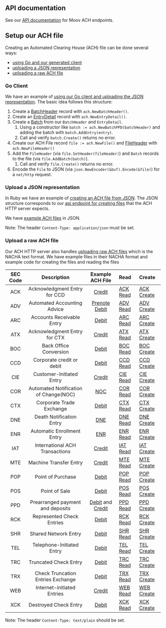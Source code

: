 ## API documentation

See our [API documentation](https://moov-io.github.io/ach/api/) for Moov ACH endpoints.

## Setup our ACH file

Creating an Automated Clearing House (ACH) file can be done several ways:

- [using Go and our generated client](#go-client)
- [uploading a JSON representation](#upload-a-json-representation)
- [uploading a raw ACH file](#upload-a-json-representation)

### Go Client

We have an example of [using our Go client and uploading the JSON representation](https://github.com/moov-io/ach/blob/master/examples/http/main.go). The basic idea follows this structure:

1. Create a [BatchHeader](https://godoc.org/github.com/moov-io/ach#BatchHeader) record with `ach.NewBatchHeader()`.
1. Create an [EntryDetail](https://godoc.org/github.com/moov-io/ach#EntryDetail) record with `ach.NewEntryDetail()`.
1. Create a [Batch](https://godoc.org/github.com/moov-io/ach#Batch) from our `BatchHeader` and `EntryDetail`.
   1. Using a constructor like `batch := ach.NewBatchPPD(batchHeader)` and adding the batch with `batch.AddEntry(entry)`.
   1. Call and verify `batch.Create()` returns no error.
1. Create our ACH File record `file := ach.NewFile()` and [FileHeader](https://godoc.org/github.com/moov-io/ach#FileHeader) with `ach.NewFileHeader()`
1. Add the `FileHeader` (via `file.SetHeader(fileHeader)`) and `Batch` records to the file (via `file.AddBatch(batch)`).
   1. Call and verify `file.Create()` returns no error.
1. Encode the `File` to JSON (via `json.NewEncoder(&buf).Encode(&file)`) for a `net/http` request.

### Upload a JSON representation

In Ruby we have an example of [creating an ACH file from JSON](https://github.com/moov-io/ruby-ach-demo/blob/master/main.rb). The JSON structure corresponds to our [api endpoint for creating files](https://api.moov.io/#operation/createFile) that the ACH HTTP server expects.

We have [example ACH files](https://github.com/moov-io/ach/blob/master/test/testdata/ppd-valid.json) in JSON.

Note: The header `Content-Type: application/json` must be set.

### Upload a raw ACH file

Our ACH HTTP server also handles [uploading raw ACH files](https://api.moov.io/#operation/createFile) which is the NACHA text format.  We have example files in their NACHA format and example code for creating the files and reading the files

| SEC Code | Description | Example ACH File | Read | Create
| :---: | :---: | :---: | :--- | :--- |
| ACK | Acknowledgment Entry for CCD | [Credit](https://github.com/moov-io/ach/blob/master/test/ach-ack-read/ack-read.ach) | [ACK Read](https://github.com/moov-io/ach/blob/master/examples/ach-ack-read/main.go) | [ACK Create](https://github.com/moov-io/ach/blob/master/examples/ach-ack-write/main.go) |
| ADV | Automated Accounting Advice | [Prenote Debit](https://github.com/moov-io/ach/blob/master/test/ach-adv-read/adv-read.ach) | [ADV Read](https://github.com/moov-io/ach/blob/master/examples/ach-adv-read/main.go) | [ADV Create](https://github.com/moov-io/ach/blob/master/examples/ach-adv-write/main.go) |
| ARC | Accounts Receivable Entry | [Debit](https://github.com/moov-io/ach/blob/master/test/ach-arc-read/arc-debit.ach) | [ARC Read](https://github.com/moov-io/ach/blob/master/examples/ach-arc-read/main.go) | [ARC Create](https://github.com/moov-io/ach/blob/master/examples/ach-arc-write/main.go) |
| ATX | Acknowledgment Entry for CTX | [Credit](https://github.com/moov-io/ach/blob/master/test/ach-atx-read/atx-read.ach) | [ATX Read](https://github.com/moov-io/ach/blob/master/examples/ach-atx-read/main.go) | [ATX Create](https://github.com/moov-io/ach/blob/master/examples/ach-atx-write/main.go) |
| BOC | Back Office Conversion | [Debit](https://github.com/moov-io/ach/blob/master/test/ach-boc-read/boc-debit.ach) | [BOC Read](https://github.com/moov-io/ach/blob/master/examples/ach-boc-read/main.go) | [BOC Create](https://github.com/moov-io/ach/blob/master/examples/ach-boc-write/main.go) |
| CCD | Corporate credit or debit | [Debit](https://github.com/moov-io/ach/blob/master/test/ach-ccd-read/ccd-debit.ach) | [CCD Read](https://github.com/moov-io/ach/blob/master/examples/ach-ccd-read/main.go) | [CCD Create](https://github.com/moov-io/ach/blob/master/examples/ach-ccd-write/main.go) |
| CIE | Customer-Initiated Entry | [Credit](https://github.com/moov-io/ach/blob/master/test/ach-cie-read/cie-credit.ach) | [CIE Read](https://github.com/moov-io/ach/blob/master/examples/ach-cie-read/main.go) | [CIE Create](https://github.com/moov-io/ach/blob/master/examples/ach-cie-write/main.go) |
| COR | Automated Notification of Change(NOC) | [NOC](https://github.com/moov-io/ach/blob/master/test/ach-cor-read/cor-read.ach)   | [COR Read](https://github.com/moov-io/ach/blob/master/examples/ach-cor-read/main.go) | [COR Create](https://github.com/moov-io/ach/blob/master/examples/ach-cor-write/main.go) |
| CTX | Corporate Trade Exchange | [Debit](https://github.com/moov-io/ach/blob/master/test/ach-ctx-read/ctx-debit.ach) | [CTX Read](https://github.com/moov-io/ach/blob/master/examples/ach-ctx-read/main.go) | [CTX Create](https://github.com/moov-io/ach/blob/master/examples/ach-ctx-write/main.go) |
| DNE | Death Notification Entry | [DNE](https://github.com/moov-io/ach/blob/master/test/ach-dne-read/dne-read.ach) | [DNE Read](https://github.com/moov-io/ach/blob/master/examples/ach-dne-read/main.go) | [DNE Create](https://github.com/moov-io/ach/blob/master/examples/ach-dne-write/main.go) |
| ENR | Automatic Enrollment Entry | [ENR](https://github.com/moov-io/ach/blob/master/test/ach-enr-read/enr-read.ach) | [ENR Read](https://github.com/moov-io/ach/blob/master/examples/ach-enr-read/main.go) | [ENR Create](https://github.com/moov-io/ach/blob/master/examples/ach-enr-write/main.go) |
| IAT | International ACH Transactions | [Credit](https://github.com/moov-io/ach/blob/master/test/ach-iat-read/iat-credit.ach) | [IAT Read](https://github.com/moov-io/ach/blob/master/examples/ach-iat-read/main.go) | [IAT Create](https://github.com/moov-io/ach/blob/master/examples/ach-iat-write/main.go) |
| MTE | Machine Transfer Entry | [Credit](https://github.com/moov-io/ach/blob/master/test/ach-mte-read/mte-read.ach) | [MTE Read](https://github.com/moov-io/ach/blob/master/examples/ach-mte-read/main.go) | [MTE Create](https://github.com/moov-io/ach/blob/master/examples/ach-mte-write/main.go) |
| POP | Point of Purchase | [Debit](https://github.com/moov-io/ach/blob/master/test/ach-pop-read/pop-debit.ach) | [POP Read](https://github.com/moov-io/ach/blob/master/examples/ach-pop-read/main.go) | [POP Create](https://github.com/moov-io/ach/blob/master/examples/ach-pop-write/main.go) |
| POS | Point of Sale | [Debit](https://github.com/moov-io/ach/blob/master/test/ach-pos-read/pos-debit.ach) | [POS Read](https://github.com/moov-io/ach/blob/master/examples/ach-pos-read/main.go) | [POS Create](https://github.com/moov-io/ach/blob/master/examples/ach-pos-write/main.go) |
| PPD | Prearranged payment and deposits | [Debit](https://github.com/moov-io/ach/blob/master/test/ach-ppd-read/ppd-debit.ach) and [Credit](https://github.com/moov-io/ach/blob/master/test/ach-ppd-read/ppd-credit.ach) | [PPD Read](https://github.com/moov-io/ach/blob/master/examples/ach-ppd-read/main.go) | [PPD Create](https://github.com/moov-io/ach/blob/master/examples/ach-ppd-write/main.go) |
| RCK | Represented Check Entries | [Debit](https://github.com/moov-io/ach/blob/master/test/ach-rck-read/rck-debit.ach) | [RCK Read](https://github.com/moov-io/ach/blob/master/examples/ach-rck-read/main.go) | [RCK Create](https://github.com/moov-io/ach/blob/master/examples/ach-rck-write/main.go) |
| SHR | Shared Network Entry | [Debit](https://github.com/moov-io/ach/blob/master/test/ach-shr-read/shr-debit.ach) | [SHR Read](https://github.com/moov-io/ach/blob/master/examples/ach-shr-read/main.go) | [SHR Create](https://github.com/moov-io/ach/blob/master/examples/ach-shr-write/main.go) |
| TEL | Telephone-Initiated Entry | [Debit](https://github.com/moov-io/ach/blob/master/test/ach-tel-read/tel-debit.ach) | [TEL Read](https://github.com/moov-io/ach/blob/master/examples/ach-tel-read/main.go) | [TEL Create](https://github.com/moov-io/ach/blob/master/examples/ach-tel-write/main.go) |
| TRC | Truncated Check Entry | [Debit](https://github.com/moov-io/ach/blob/master/test/ach-trc-read/trc-debit.ach) | [TRC Read](https://github.com/moov-io/ach/blob/master/examples/ach-trc-read/main.go) | [TRC Create](https://github.com/moov-io/ach/blob/master/examples/ach-trc-write/main.go) |
| TRX | Check Truncation Entries Exchange | [Debit](https://github.com/moov-io/ach/blob/master/test/ach-trx-read/trx-debit.ach) | [TRX Read](https://github.com/moov-io/ach/blob/master/examples/ach-trx-read/main.go) | [TRX Create](https://github.com/moov-io/ach/blob/master/examples/ach-trx-write/main.go) |
| WEB | Internet-initiated Entries | [Credit](https://github.com/moov-io/ach/blob/master/test/ach-web-read/web-credit.ach) | [WEB Read](https://github.com/moov-io/ach/blob/master/examples/ach-web-read/main.go) | [WEB Create](https://github.com/moov-io/ach/blob/master/examples/ach-web-write/main.go) |
| XCK | Destroyed Check Entry | [Debit](https://github.com/moov-io/ach/blob/master/test/ach-xck-read/xck-debit.ach)  | [XCK Read](https://github.com/moov-io/ach/blob/master/examples/ach-xck-read/main.go) | [XCK Create](https://github.com/moov-io/ach/blob/master/examples/ach-xck-write/main.go) |


Note: The header `Content-Type: text/plain` should be set.
